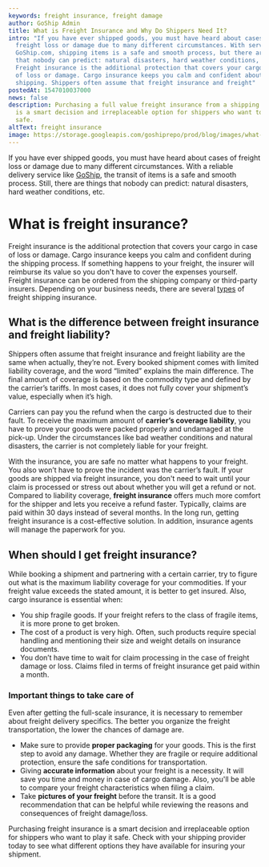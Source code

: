 ```yaml
---
keywords: freight insurance, freight damage
author: GoShip Admin
title: What is Freight Insurance and Why Do Shippers Need It?
intro: "If you have ever shipped goods, you must have heard about cases of
  freight loss or damage due to many different circumstances. With services like
  GoShip.com, shipping items is a safe and smooth process, but there are things
  that nobody can predict: natural disasters, hard weather conditions, etc.
  Freight insurance is the additional protection that covers your cargo in case
  of loss or damage. Cargo insurance keeps you calm and confident about
  shipping. Shippers often assume that freight insurance and freight"
postedAt: 1547010037000
news: false
description: Purchasing a full value freight insurance from a shipping provider
  is a smart decision and irreplaceable option for shippers who want to play it
  safe.
altText: freight insurance
image: https://storage.googleapis.com/goshiprepo/prod/blog/images/what-is-freight-insurance.jpg
---
```

If you have ever shipped goods, you must have heard about cases of freight loss or damage due to many different circumstances. With a reliable delivery service like [GoShip](https://www.goship.com/about-us/), the transit of items is a safe and smooth process. Still, there are things that nobody can predict: natural disasters, hard weather conditions, etc. 



# What is freight insurance?



Freight insurance is the additional protection that covers your cargo in case of loss or damage. Cargo insurance keeps you calm and confident during the shipping process. If something happens to your freight, the insurer will reimburse its value so you don't have to cover the expenses yourself. Freight insurance can be ordered from the shipping company or third-party insurers. Depending on your business needs, there are several [types](https://www.goship.com/posts/an-introduction-to-freight-insurance) of freight shipping insurance. 

## **What is the difference between freight insurance and freight liability?**

Shippers often assume that freight insurance and freight liability are the same when actually, they’re not. Every booked shipment comes with limited liability coverage, and the word “limited” explains the main difference. The final amount of coverage is based on the commodity type and defined by the carrier’s tariffs. In most cases, it does not fully cover your shipment’s value, especially when it’s high. 

Carriers can pay you the refund when the cargo is destructed due to their fault. To receive the maximum amount of **carrier’s coverage liability**, you have to prove your goods were packed properly and undamaged at the pick-up. Under the circumstances like bad weather conditions and natural disasters, the carrier is not completely liable for your freight.

With the insurance, you are safe no matter what happens to your freight. You also won’t have to prove the incident was the carrier’s fault. If your goods are shipped via freight insurance, you don't need to wait until your claim is processed or stress out about whether you will get a refund or not. Compared to liability coverage, **freight insurance** offers much more comfort for the shipper and lets you receive a refund faster. Typically, claims are paid within 30 days instead of several months. In the long run, getting freight insurance is a cost-effective solution. In addition, insurance agents will manage the paperwork for you.

## **When should I get freight insurance?**

While booking a shipment and partnering with a certain carrier, try to figure out what is the maximum liability coverage for your commodities. If your freight value exceeds the stated amount, it is better to get insured. Also, cargo insurance is essential when:

* You ship fragile goods. If your freight refers to the class of fragile items, it is more prone to get broken. 
* The cost of a product is very high. Often, such products require special handling and mentioning their size and weight details on insurance documents.
* You don’t have time to wait for claim processing in the case of freight damage or loss. Claims filed in terms of freight insurance get paid within a month.

### Important things to take care of

Even after getting the full-scale insurance, it is necessary to remember about freight delivery specifics. The better you organize the freight transportation, the lower the chances of damage are.

* Make sure to provide **proper packaging** for your goods. This is the first step to avoid any damage. Whether they are fragile or require additional protection, ensure the safe conditions for transportation.
* Giving **accurate information** about your freight is a necessity. It will save you time and money in case of cargo damage. Also, you'll be able to compare your freight characteristics when filing a claim.
* Take **pictures of your freight** before the transit. It is a good recommendation that can be helpful while reviewing the reasons and consequences of freight damage/loss.

Purchasing freight insurance is a smart decision and irreplaceable option for shippers who want to play it safe. Check with your shipping provider today to see what different options they have available for insuring your shipment.